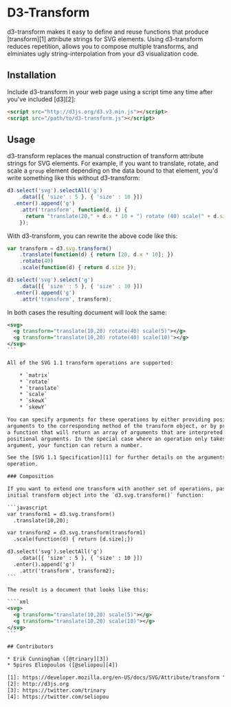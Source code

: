 # D3-Transform

d3-transform makes it easy to define and reuse functions that produce
[transform][1] attribute strings for SVG elements. Using d3-transform reduces
repetition, allows you to compose multiple transforms, and elminiates ugly
string-interpolation from your d3 visualization code.

## Installation

Include d3-transform in your web page using a script time any time after you've
included [d3][2]:

```html
<script src="http://d3js.org/d3.v3.min.js"></script>
<script src="/path/to/d3-transform.js"></script>
```

## Usage

d3-transform replaces the manual construction of transform attribute strings
for SVG elements. For example, if you want to translate, rotate, and scale a
`group` element depending on the data bound to that element, you'd write
something like this without d3-transform:

```javascript
d3.select('svg').selectAll('g')
    .data([{ 'size' : 5 }, { 'size' : 10 }])
  .enter().append('g')
    .attr('transform', function(d, i) {
      return "translate(20," + d.x * 10 + ") rotate (40) scale(" + d.size + "2)");
    });
```

With d3-transform, you can rewrite the above code like this:

```javascript
var transform = d3.svg.transform()
    .translate(function(d) { return [20, d.x * 10]; })
    .rotate(40)
    .scale(function(d) { return d.size });

d3.select('svg').select('g')
    .data([{ 'size' : 5 }, { 'size' : 10 }])
  .enter().append('g')
    .attr('transform', transform);
```

In both cases the resulting document will look the same:

````xml
<svg>
  <g transform="translate(10,20) rotate(40) scale(5)"></g>
  <g transform="translate(10,20) rotate(40) scale(10)"></g>
</svg>
```

All of the SVG 1.1 transform operations are supported:

    * `matrix`
    * `rotate`
    * `translate`
    * `scale`
    * `skewX`
    * `skewY`

You can specify arguments for these operations by either providing positional
arguments to the corresponding method of the transform object, or by providing
a function that will return an array of arguments that are interpreted as
positional arguments. In the special case where an operation only takes one
argument, your function can return a number.

See the [SVG 1.1 Specification][1] for further details on the arguments of each
operation.

### Composition

If you want to extend one transform with another set of operations, pass the
initial transform object into the `d3.svg.transform()` function:

```javascript
var transform1 = d3.svg.transform()
  .translate(10,20);

var transform2 = d3.svg.transform(transform1)
  .scale(function(d) { return [d.size];})

d3.select('svg').selectAll('g')
    .data([{ 'size' : 5 }, { 'size' : 10 }])
  .enter().append('g')
    .attr('transform', transform2);
```

The result is a document that looks like this:

````xml
<svg>
  <g transform="translate(10,20) scale(5)"></g>
  <g transform="translate(10,20) scale(10)"></g>
</svg>
```

## Contributors

* Erik Cunningham ([@trinary][3])
* Spiros Eliopoulos ([@seliopou][4])

[1]: https://developer.mozilla.org/en-US/docs/SVG/Attribute/transform "Transform://developer.mozilla.org/en-US/docs/SVG/Attribute/transform "Transform"
[2]: http://d3js.org
[3]: https://twitter.com/trinary
[4]: https://twitter.com/seliopou
